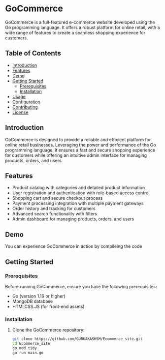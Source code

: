 # GoCommerce



GoCommerce is a full-featured e-commerce website developed using the Go programming language. It offers a robust platform for online retail, with a wide range of features to create a seamless shopping experience for customers.

## Table of Contents

- [Introduction](#introduction)
- [Features](#features)
- [Demo](#demo)
- [Getting Started](#getting-started)
  - [Prerequisites](#prerequisites)
  - [Installation](#installation)
- [Usage](#usage)
- [Configuration](#configuration)
- [Contributing](#contributing)
- [License](#license)

## Introduction

GoCommerce is designed to provide a reliable and efficient platform for online retail businesses. Leveraging the power and performance of the Go programming language, it ensures a fast and secure shopping experience for customers while offering an intuitive admin interface for managing products, orders, and users.

## Features

- Product catalog with categories and detailed product information
- User registration and authentication with role-based access control
- Shopping cart and secure checkout process
- Payment processing integration with multiple payment gateways
- Order history and tracking for customers
- Advanced search functionality with filters
- Admin dashboard for managing products, orders, and users

## Demo

You can experience GoCommerce in action by compileing the code 

## Getting Started

### Prerequisites

Before running GoCommerce, ensure you have the following prerequisites:

- Go (version 1.16 or higher)
- MongoDB database
- HTMl,CSS.JS (for front-end assets)


### Installation

1. Clone the GoCommerce repository:

   ```bash
   git clone https://github.com/GURUAKASHSM/Ecommerce_site.git
   cd Ecommerce_site
   go mod tidy
   go run main.go
